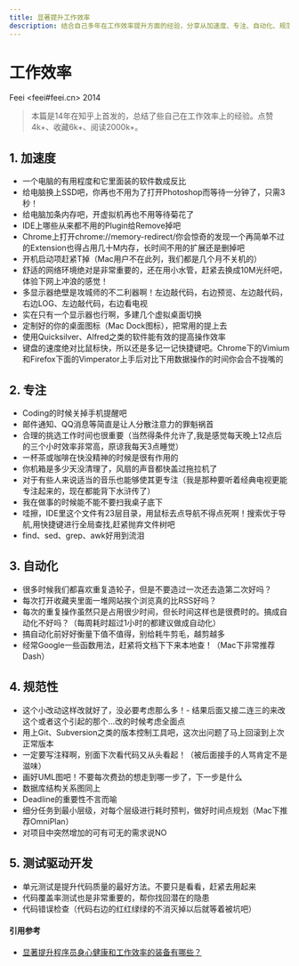 ```yaml
---
title: 显著提升工作效率
description: 结合自己多年在工作效率提升方面的经验，分享从加速度、专注、自动化、规范性以及测试驱动开发来全方位的提高软件开发工作效率。
---
```


# 工作效率

Feei <feei#feei.cn> 2014

> 本篇是14年在知乎上首发的，总结了些自己在工作效率上的经验。点赞4k+、收藏6k+、阅读2000k+。

## 1. 加速度
- 一个电脑的有用程度和它里面装的软件数成反比
- 给电脑换上SSD吧，你再也不用为了打开Photoshop而等待一分钟了，只需3秒！
- 给电脑加条内存吧，开虚拟机再也不用等待菊花了
- IDE上哪些从来都不用的Plugin给Remove掉吧
- Chrome上打开chrome://memory-redirect/你会惊奇的发现一个再简单不过的Extension也得占用几十M内存，长时间不用的扩展还是删掉吧
- 开机启动项赶紧T掉（Mac用户不在此列，我们都是几个月不关机的）
- 舒适的网络环境绝对是非常重要的，还在用小水管，赶紧去换成10M光纤吧，体验下网上冲浪的感觉！
- 多显示器绝壁是攻城师的不二利器啊！左边敲代码，右边预览、左边敲代码，右边LOG、左边敲代码，右边看电视
- 实在只有一个显示器也行啊，多建几个虚拟桌面切换
- 定制好的你的桌面图标（Mac Dock图标），把常用的提上去
- 使用Quicksilver、Alfred之类的软件能有效的提高操作效率
- 键盘的速度绝对比鼠标快，所以还是多记一记快捷键吧。Chrome下的Vimium和Firefox下面的Vimperator上手后对比下用数据操作的时间你会合不拢嘴的

## 2. 专注
- Coding的时候关掉手机提醒吧
- 邮件通知、QQ消息等简直是让人分散注意力的罪魁祸首
- 合理的挑选工作时间也很重要（当然得条件允许了,我是感觉每天晚上12点后的三个小时效率非常高，原谅我每天3点睡觉）
- 一杯茶或咖啡在快没精神的时候是很有作用的
- 你机箱是多少天没清理了，风扇的声音都快盖过拖拉机了
- 对于有些人来说适当的音乐也能够使其更专注（我是那种要听着经典电视更能专注起来的，现在都能背下水浒传了）
- 我在做事的时候能不能不要扫我桌子底下
- 哇擦，IDE里这个文件有23层目录，用鼠标去点导航不得点死啊！搜索优于导航,用快捷键进行全局查找,赶紧抛弃文件树吧
- find、sed、grep、awk好用到流泪

## 3. 自动化
- 很多时候我们都喜欢重复造轮子，但是不要造过一次还去造第二次好吗？
- 每次打开收藏夹里面一堆网站挨个浏览真的比RSS好吗？
- 每次的重复操作虽然只是占用很少时间，但长时间这样也是很费时的。搞成自动化不好吗？（每周耗时超过1小时的都建议做成自动化）
- 搞自动化前好好衡量下值不值得，别给耗牛剪毛，越剪越多
- 经常Google一些函数用法，赶紧将文档下下来本地查！（Mac下非常推荐Dash）

## 4. 规范性
- 这个小改动这样改就好了，没必要考虑那么多！- 结果后面又接二连三的来改这个或者这个引起的那个…改的时候考虑全面点
- 用上Git、Subversion之类的版本控制工具吧，这次出问题了马上回滚到上次正常版本
- 一定要写注释啊，别面下次看代码又从头看起！（被后面接手的人骂肯定不是滋味）
- 画好UML图吧！不要每次费劲的想走到哪一步了，下一步是什么
- 数据库结构关系图同上
- Deadline的重要性不言而喻
- 细分任务到最小层级，对每个层级进行耗时预判，做好时间点规划（Mac下推荐OmniPlan）
- 对项目中突然增加的可有可无的需求说NO

## 5. 测试驱动开发
- 单元测试是提升代码质量的最好方法。不要只是看看，赶紧去用起来
- 代码覆盖率测试也是非常重要的，帮你找回潜在的隐患
- 代码错误检查（代码右边的红红绿绿的不消灭掉以后就等着被坑吧）

#### 引用参考
- [显著提升程序员身心健康和工作效率的装备有哪些？](https://www.zhihu.com/question/23165812/answer/31203694)
